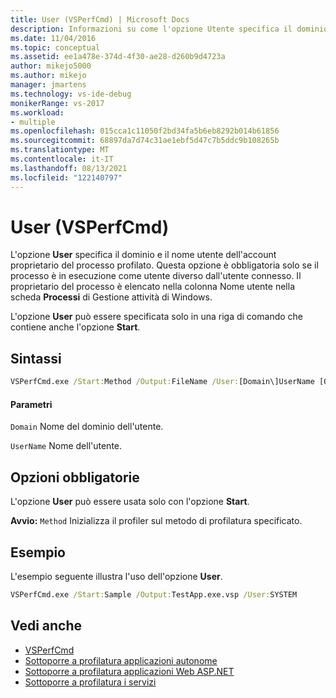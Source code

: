 ```yaml
---
title: User (VSPerfCmd) | Microsoft Docs
description: Informazioni su come l'opzione Utente specifica il dominio e il nome utente dell'account proprietario del processo profilato.
ms.date: 11/04/2016
ms.topic: conceptual
ms.assetid: ee1a478e-374d-4f30-ae28-d260b9d4723a
author: mikejo5000
ms.author: mikejo
manager: jmartens
ms.technology: vs-ide-debug
monikerRange: vs-2017
ms.workload:
- multiple
ms.openlocfilehash: 015cca1c11050f2bd34fa5b6eb8292b014b61856
ms.sourcegitcommit: 68897da7d74c31ae1ebf5d47c7b5ddc9b108265b
ms.translationtype: MT
ms.contentlocale: it-IT
ms.lasthandoff: 08/13/2021
ms.locfileid: "122140797"
---
```

# <a name="user-vsperfcmd"></a>User (VSPerfCmd)
L'opzione **User** specifica il dominio e il nome utente dell'account proprietario del processo profilato. Questa opzione è obbligatoria solo se il processo è in esecuzione come utente diverso dall'utente connesso. Il proprietario del processo è elencato nella colonna Nome utente nella scheda **Processi** di Gestione attività di Windows.

 L'opzione **User** può essere specificata solo in una riga di comando che contiene anche l'opzione **Start**.

## <a name="syntax"></a>Sintassi

```cmd
VSPerfCmd.exe /Start:Method /Output:FileName /User:[Domain\]UserName [Options]
```

#### <a name="parameters"></a>Parametri
 `Domain` Nome del dominio dell'utente.

 `UserName` Nome dell'utente.

## <a name="required-options"></a>Opzioni obbligatorie
 L'opzione **User** può essere usata solo con l'opzione **Start**.

 **Avvio:** `Method` Inizializza il profiler sul metodo di profilatura specificato.

## <a name="example"></a>Esempio
 L'esempio seguente illustra l'uso dell'opzione **User**.

```cmd
VSPerfCmd.exe /Start:Sample /Output:TestApp.exe.vsp /User:SYSTEM
```

## <a name="see-also"></a>Vedi anche
- [VSPerfCmd](../profiling/vsperfcmd.md)
- [Sottoporre a profilatura applicazioni autonome](../profiling/command-line-profiling-of-stand-alone-applications.md)
- [Sottoporre a profilatura applicazioni Web ASP.NET](../profiling/command-line-profiling-of-aspnet-web-applications.md)
- [Sottoporre a profilatura i servizi](../profiling/command-line-profiling-of-services.md)
